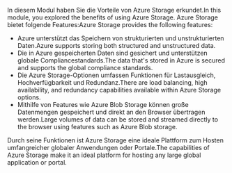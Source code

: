 <span data-ttu-id="4cfc9-101">In diesem Modul haben Sie die Vorteile von Azure Storage erkundet.</span><span class="sxs-lookup"><span data-stu-id="4cfc9-101">In this module, you explored the benefits of using Azure Storage.</span></span> <span data-ttu-id="4cfc9-102">Azure Storage bietet folgende Features:</span><span class="sxs-lookup"><span data-stu-id="4cfc9-102">Azure Storage provides the following features:</span></span>

- <span data-ttu-id="4cfc9-103">Azure unterstützt das Speichern von strukturierten und unstrukturierten Daten.</span><span class="sxs-lookup"><span data-stu-id="4cfc9-103">Azure supports storing both structured and unstructured data.</span></span>
- <span data-ttu-id="4cfc9-104">Die in Azure gespeicherten Daten sind gesichert und unterstützen globale Compliancestandards.</span><span class="sxs-lookup"><span data-stu-id="4cfc9-104">The data that's stored in Azure is secured and supports the global compliance standards.</span></span>
- <span data-ttu-id="4cfc9-105">Die Azure Storage-Optionen umfassen Funktionen für Lastausgleich, Hochverfügbarkeit und Redundanz.</span><span class="sxs-lookup"><span data-stu-id="4cfc9-105">There are load balancing, high availability, and redundancy capabilities available within Azure Storage options.</span></span>
- <span data-ttu-id="4cfc9-106">Mithilfe von Features wie Azure Blob Storage können große Datenmengen gespeichert und direkt an den Browser übertragen werden.</span><span class="sxs-lookup"><span data-stu-id="4cfc9-106">Large volumes of data can be stored and streamed directly to the browser using features such as Azure Blob storage.</span></span>

<span data-ttu-id="4cfc9-107">Durch seine Funktionen ist Azure Storage eine ideale Plattform zum Hosten umfangreicher globaler Anwendungen oder Portale.</span><span class="sxs-lookup"><span data-stu-id="4cfc9-107">The capabilities of Azure Storage make it an ideal platform for hosting any large global application or portal.</span></span>
